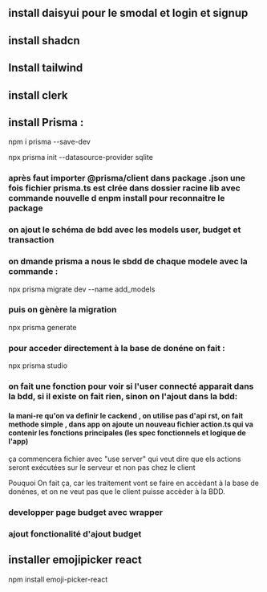## install daisyui pour le smodal et login et signup
## install shadcn
## Install tailwind

## install clerk 
## install Prisma : 
npm i prisma --save-dev

npx prisma init --datasource-provider sqlite 

### après faut importer  @prisma/client dans package .json une fois fichier prisma.ts est clrée dans dossier racine lib  avec commande nouvelle d enpm install pour reconnaitre le package 

### on ajout le schéma de bdd avec les models user, budget et transaction 

### on dmande prisma a nous le sbdd de chaque modele avec la commande : 

npx prisma migrate dev --name add_models

### puis on gènère la migration 
npx prisma generate

### pour acceder directement à la base de donéne on fait : 
npx prisma studio

### on fait une fonction pour voir si l'user connecté apparait dans la bdd, si il existe on fait rien, sinon on l'ajout dans la bdd:
#### la mani-re qu'on va definir le cackend , on utilise pas d'api rst, on fait methode simple , dans app on ajoute un nouveau fichier action.ts qui va contenir les fonctions principales (les spec fonctionnels et logique de l'app)

ça commencera fichier avec "use server" qui veut dire que els actions seront exécutées sur le serveur et non pas chez le client 

Pouquoi On fait ça, car les traitement vont se faire en accèdant à la base de donénes, et on ne veut pas que le client puisse accèder à la BDD.


### developper page budget avec wrapper 
### ajout fonctionalité d'ajout budget

## installer emojipicker react 
npm install emoji-picker-react




